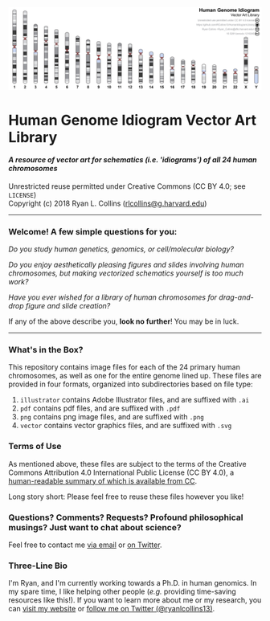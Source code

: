![Human Genome Idiogram](https://github.com/RCollins13/HumanIdiogramLibrary/blob/master/png/human_genome_idiogram.png "Human Genome Idiogram")  
# Human Genome Idiogram Vector Art Library
#### *A resource of vector art for schematics (*i.e.* 'idiograms') of all 24 human chromosomes*  
  

Unrestricted reuse permitted under Creative Commons (CC BY 4.0; see `LICENSE`)  
Copyright (c) 2018 Ryan L. Collins (<rlcollins@g.harvard.edu>)  


---  


### Welcome! A few simple questions for you:

*Do you study human genetics, genomics, or cell/molecular biology?*

*Do you enjoy aesthetically pleasing figures and slides involving human chromosomes, but making vectorized schematics yourself is too much work?*  

*Have you ever wished for a library of human chromosomes for drag-and-drop figure and slide creation?*  

If any of the above describe you, **look no further**!  You may be in luck.  


---  
### What's in the Box?  
  

This repository contains image files for each of the 24 primary human chromosomes, as well as one for the entire genome lined up.  These files are provided in four formats, organized into subdirectories based on file type:  
1. `illustrator` contains Adobe Illustrator files, and are suffixed with `.ai`
2. `pdf` contains pdf files, and are suffixed with `.pdf`  
3. `png` contains png image files, and are suffixed with `.png`
4. `vector` contains vector graphics files, and are suffixed with `.svg`  
  
  
### Terms of Use  
As mentioned above, these files are subject to the terms of the Creative Commons Attribution 4.0 International Public License (CC BY 4.0), a [human-readable summary of which is available from CC](https://creativecommons.org/licenses/by/4.0/).  
  
Long story short: Please feel free to reuse these files however you like!  
  
  
### Questions? Comments? Requests? Profound philosophical musings? Just want to chat about science?  
Feel free to contact me [via email](mailto:rlcollins@g.harvard.edu) or [on Twitter](https://twitter.com/ryanlcollins13).

### Three-Line Bio
I'm Ryan, and I'm currently working towards a Ph.D. in human genomics. In my spare time, I like helping other people (*e.g.* providing time-saving resources like this!). If you want to learn more about me or my research, you can [visit my website](http://ryanlcollins.com) or [follow me on Twitter (@ryanlcollins13)](https://twitter.com/ryanlcollins13).
  